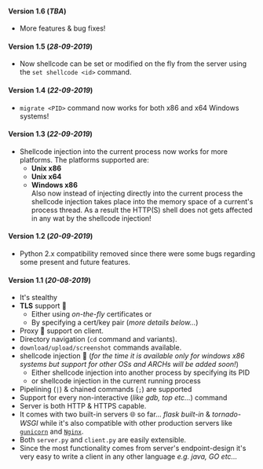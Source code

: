 #### Version 1.6 (_TBA_)

*   More features & bug fixes!

#### Version 1.5 (_28-09-2019_)

*   Now shellcode can be set or modified on the fly from the server using the `set shellcode <id>` command.

#### Version 1.4 (_22-09-2019_)

*   `migrate <PID>` command now works for both x86 and x64 Windows systems!

#### Version 1.3 (_22-09-2019_)

*   Shellcode injection into the current process now works for more platforms. The platforms supported are:
    *   __Unix x86__
    *   __Unix x64__
    *   __Windows x86__   
Also now instead of injecting directly into the current process the shellcode injection takes place into the memory space of a current's process thread. As a result the HTTP(S) shell does not gets affected in any wat by the shellcode injection!

#### Version 1.2 (_20-09-2019_)

*   Python 2.x compatibility removed since there were some bugs regarding some present and future features.

#### Version 1.1 (_20-08-2019_)

*   It's stealthy
*   __TLS__ support 🔑
    -   Either using _on-the-fly_ certificates or
    -   By specifying a cert/key pair (_more details below..._)
*   Proxy 🦊 support on client.
*   Directory navigation (`cd` command and variants).
*   `download/upload/screenshot` commands available.
*   shellcode injection 💉 (_for the time it is available only for windows x86 systems but support for other OSs and ARCHs will be added soon!_)
    -   Either shellcode injection into another process by specifying its PID
    -   or shellcode injection in the current running process
*   Pipelining (`|`) & chained commands (`;`) are supported
*   Support for every non-interactive (_like gdb, top etc..._) command
*   Server is both HTTP & HTTPS capable.
*   It comes with two built-in servers 🌐 so far... _flask built-in_ & _tornado-WSGI_ while it's also compatible with other production servers like [`gunicorn`](http://gunicorn.org/) and [`Nginx`](https://www.nginx.com/).
*   Both `server.py` and `client.py` are easily extensible.
*   Since the most functionality comes from server's endpoint-design it's very easy to write a client in any other language _e.g. java, GO etc..._